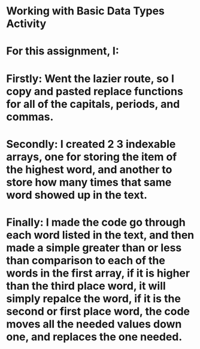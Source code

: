 # Working with Basic Data Types Activity
# For this assignment, I:
# Firstly: Went the lazier route, so I copy and pasted replace functions for all of the capitals, periods, and commas.
# Secondly: I created 2 3 indexable arrays, one for storing the item of the highest word, and another to store how many times that same word showed up in the text.
# Finally: I made the code go through each word listed in the text, and then made a simple greater than or less than comparison to each of the words in the first array, if it is higher than the third place word, it will simply repalce the word, if it is the second or first place word, the code moves all the needed values down one, and replaces the one needed.